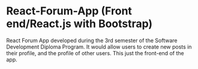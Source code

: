 # React-Forum-App (Front end/React.js with Bootstrap)
React Forum App developed during the 3rd semester of the Software Development Diploma Program. It would allow users to create new posts in their profile, and the profile of other users. This just the front-end of the app.
